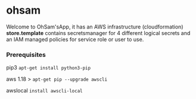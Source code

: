 # ohsam

Welcome to OhSam'sApp, it has an AWS infrastructure (cloudformation) **store.template** contains secretsmanager for 4 different logical secrets and an IAM managed policies for service role or user to use.

### Prerequisites

pip3 
``` apt-get install python3-pip ```

aws 1.18 >
``` apt-get pip --upgrade awscli ```

awslocal
``` install awscli-local ```
